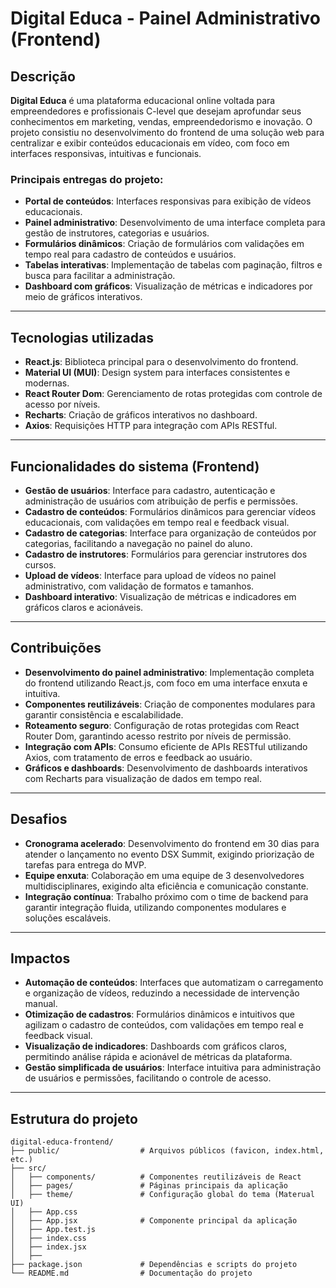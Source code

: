 # Digital Educa - Painel Administrativo (Frontend)

## Descrição

**Digital Educa** é uma plataforma educacional online voltada para empreendedores e profissionais C-level que desejam aprofundar seus conhecimentos em marketing, vendas, empreendedorismo e inovação. O projeto consistiu no desenvolvimento do frontend de uma solução web para centralizar e exibir conteúdos educacionais em vídeo, com foco em interfaces responsivas, intuitivas e funcionais.

### Principais entregas do projeto:

- **Portal de conteúdos**: Interfaces responsivas para exibição de vídeos educacionais.
- **Painel administrativo**: Desenvolvimento de uma interface completa para gestão de instrutores, categorias e usuários.
- **Formulários dinâmicos**: Criação de formulários com validações em tempo real para cadastro de conteúdos e usuários.
- **Tabelas interativas**: Implementação de tabelas com paginação, filtros e busca para facilitar a administração.
- **Dashboard com gráficos**: Visualização de métricas e indicadores por meio de gráficos interativos.

---

## Tecnologias utilizadas

- **React.js**: Biblioteca principal para o desenvolvimento do frontend.
- **Material UI (MUI)**: Design system para interfaces consistentes e modernas.
- **React Router Dom**: Gerenciamento de rotas protegidas com controle de acesso por níveis.
- **Recharts**: Criação de gráficos interativos no dashboard.
- **Axios**: Requisições HTTP para integração com APIs RESTful.

---

## Funcionalidades do sistema (Frontend)

- **Gestão de usuários**: Interface para cadastro, autenticação e administração de usuários com atribuição de perfis e permissões.
- **Cadastro de conteúdos**: Formulários dinâmicos para gerenciar vídeos educacionais, com validações em tempo real e feedback visual.
- **Cadastro de categorias**: Interface para organização de conteúdos por categorias, facilitando a navegação no painel do aluno.
- **Cadastro de instrutores**: Formulários para gerenciar instrutores dos cursos.
- **Upload de vídeos**: Interface para upload de vídeos no painel administrativo, com validação de formatos e tamanhos.
- **Dashboard interativo**: Visualização de métricas e indicadores em gráficos claros e acionáveis.

---

## Contribuições

- **Desenvolvimento do painel administrativo**: Implementação completa do frontend utilizando React.js, com foco em uma interface enxuta e intuitiva.
- **Componentes reutilizáveis**: Criação de componentes modulares para garantir consistência e escalabilidade.
- **Roteamento seguro**: Configuração de rotas protegidas com React Router Dom, garantindo acesso restrito por níveis de permissão.
- **Integração com APIs**: Consumo eficiente de APIs RESTful utilizando Axios, com tratamento de erros e feedback ao usuário.
- **Gráficos e dashboards**: Desenvolvimento de dashboards interativos com Recharts para visualização de dados em tempo real.

---

## Desafios

- **Cronograma acelerado**: Desenvolvimento do frontend em 30 dias para atender o lançamento no evento DSX Summit, exigindo priorização de tarefas para entrega do MVP.
- **Equipe enxuta**: Colaboração em uma equipe de 3 desenvolvedores multidisciplinares, exigindo alta eficiência e comunicação constante.
- **Integração contínua**: Trabalho próximo com o time de backend para garantir integração fluida, utilizando componentes modulares e soluções escaláveis.

---

## Impactos

- **Automação de conteúdos**: Interfaces que automatizam o carregamento e organização de vídeos, reduzindo a necessidade de intervenção manual.
- **Otimização de cadastros**: Formulários dinâmicos e intuitivos que agilizam o cadastro de conteúdos, com validações em tempo real e feedback visual.
- **Visualização de indicadores**: Dashboards com gráficos claros, permitindo análise rápida e acionável de métricas da plataforma.
- **Gestão simplificada de usuários**: Interface intuitiva para administração de usuários e permissões, facilitando o controle de acesso.

---

## Estrutura do projeto

```plaintext
digital-educa-frontend/
├── public/                  # Arquivos públicos (favicon, index.html, etc.)
├── src/
│   ├── components/          # Componentes reutilizáveis de React
│   ├── pages/               # Páginas principais da aplicação
│   ├── theme/               # Configuração global do tema (Materual UI)
│   ├── App.css
│   ├── App.jsx              # Componente principal da aplicação
│   ├── App.test.js
│   ├── index.css
│   ├── index.jsx
│   ├──
├── package.json             # Dependências e scripts do projeto
└── README.md                # Documentação do projeto
```
